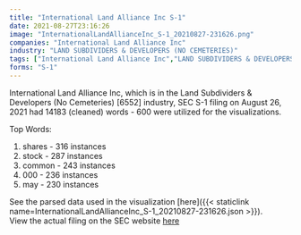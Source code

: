 ```yaml
---
title: "International Land Alliance Inc S-1"
date: 2021-08-27T23:16:26
image: "InternationalLandAllianceInc_S-1_20210827-231626.png"
companies: "International Land Alliance Inc"
industry: "LAND SUBDIVIDERS & DEVELOPERS (NO CEMETERIES)"
tags: ["International Land Alliance Inc","LAND SUBDIVIDERS & DEVELOPERS (NO CEMETERIES)","08-26-2021","S-1"]
forms: "S-1"
---
```

International Land Alliance Inc, which is in the Land Subdividers & Developers (No Cemeteries) [6552] industry, SEC S-1 filing on August 26, 2021 had 14183 (cleaned) words - 600 were utilized for the visualizations.

Top Words:
1. shares - 316 instances
2. stock - 287 instances
3. common - 243 instances
4. 000 - 236 instances
5. may - 230 instances


See the parsed data used in the visualization [here]({{< staticlink name=InternationalLandAllianceInc_S-1_20210827-231626.json >}}).  
View the actual filing on the SEC website [here](https://www.sec.gov/Archives/edgar/data/1657214/0001493152-21-021359.txt)